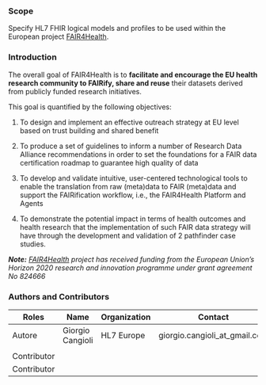 ### Scope

Specify HL7 FHIR logical models and profiles to be used within the
European project [FAIR4Health](https://www.fair4health.eu/).

### Introduction

The overall goal of FAIR4Health is to **facilitate and encourage the EU
health research community to FAIRify, share and reuse** their datasets
derived from publicly funded research initiatives.

This goal is quantified by the following objectives:

1.  To design and implement an effective outreach strategy at EU level
    based on trust building and shared benefit

2.  To produce a set of guidelines to inform a number of Research Data
    Alliance recommendations in order to set the foundations for a FAIR
    data certification roadmap to guarantee high quality of data

3.  To develop and validate intuitive, user-centered technological tools
    to enable the translation from raw (meta)data to FAIR (meta)data and
    support the FAIRification workflow, i.e., the FAIR4Health Platform
    and Agents

4.  To demonstrate the potential impact in terms of health outcomes and
    health research that the implementation of such FAIR data strategy
    will have through the development and validation of 2 pathfinder
    case studies.

***Note:** [FAIR4Health](https://www.fair4health.eu/) project has
received funding from the European Union’s Horizon 2020 research and
innovation programme under grant agreement No 824666*

### Authors and Contributors

<table>
<thead>
<tr class="header">
<th>Roles</th>
<th>Name</th>
<th>Organization</th>
<th>Contact</th>
</tr>
</thead>
<tbody>
<tr class="odd">
<td>Autore</td>
<td>Giorgio Cangioli</td>
<td>HL7 Europe</td>
<td>giorgio.cangioli_at_gmail.com</td>
</tr>
<tr class="even">
<td></td>
<td></td>
<td></td>
<td></td>
</tr>
<tr class="odd">
<td>Contributor</td>
<td></td>
<td></td>
<td></td>
</tr>
<tr class="even">
<td>Contributor</td>
<td></td>
<td></td>
<td></td>
</tr>
</tbody>
</table>

